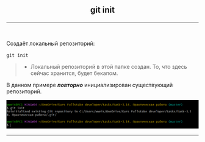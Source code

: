 ## <p style='text-align:center'>git init</p>
---
<br>

Создаёт локальный репозиторий:
```brash=
git init
```
>- Локальный репозиторий в этой папке создан. То, что здесь сейчас хранится, будет бекапом.

В данном примере ***повторно*** инициализирован существующий репозиторий.

![git init](git.init.PNG)

---

